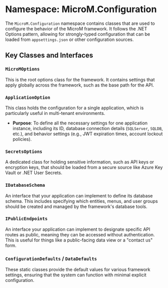 # Namespace: MicroM.Configuration

The `MicroM.Configuration` namespace contains classes that are used to configure the behavior of the MicroM framework. It follows the .NET Options pattern, allowing for strongly-typed configuration that can be loaded from `appsettings.json` or other configuration sources.

## Key Classes and Interfaces

### `MicroMOptions`
This is the root options class for the framework. It contains settings that apply globally across the framework, such as the base path for the API.

### `ApplicationOption`
This class holds the configuration for a single application, which is particularly useful in multi-tenant environments.

*   **Purpose**: To define all the necessary settings for one application instance, including its ID, database connection details (`SQLServer`, `SQLDB`, etc.), and behavior settings (e.g., JWT expiration times, account lockout policies).

### `SecretsOptions`
A dedicated class for holding sensitive information, such as API keys or encryption keys, that should be loaded from a secure source like Azure Key Vault or .NET User Secrets.

### `IDatabaseSchema`
An interface that your application can implement to define its database schema. This includes specifying which entities, menus, and user groups should be created and managed by the framework's database tools.

### `IPublicEndpoints`
An interface your application can implement to designate specific API routes as public, meaning they can be accessed without authentication. This is useful for things like a public-facing data view or a "contact us" form.

### `ConfigurationDefaults` / `DataDefaults`
These static classes provide the default values for various framework settings, ensuring that the system can function with minimal explicit configuration.

